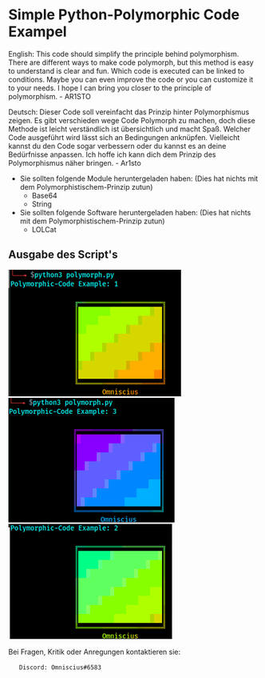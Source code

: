 # Simple Python-Polymorphic Code Exampel
English:
         This code should simplify the principle behind polymorphism. There are different ways to make code polymorph, but this method is easy to understand is clear and fun. Which code is executed can be linked to            conditions. Maybe you can even improve the code or you can customize it to your needs. I hope I can bring you closer to the principle of polymorphism. - AR1STO

Deutsch:
         Dieser Code soll vereinfacht das Prinzip hinter Polymorphismus zeigen. Es gibt verschieden wege Code Polymorph zu machen, doch diese Methode ist leicht verständlich ist übersichtlich und macht Spaß. Welcher Code ausgeführt wird lässt sich an Bedingungen anknüpfen. Vielleicht kannst du den Code sogar verbessern oder du kannst es an deine Bedürfnisse anpassen. Ich hoffe ich kann dich dem Prinzip des Polymorphismus näher bringen. - Ar1sto

- Sie sollten folgende Module heruntergeladen haben: (Dies hat nichts mit dem Polymorphistischem-Prinzip zutun)
   - Base64
   - String
- Sie sollten folgende Software heruntergeladen haben: (Dies hat nichts mit dem Polymorphistischem-Prinzip zutun)
   - LOLCat

## Ausgabe des Script's
![Ausgabe des scripts beim 1.mal](https://github.com/Ar1sto/Python-Polymorphic/blob/main/__images__/polycode1.png)
![Ausgabe des scripts beim 2.mal](https://github.com/Ar1sto/Python-Polymorphic/blob/main/__images__/polycode2.png)
![Ausgabe des scripts beim 3.mal](https://github.com/Ar1sto/Python-Polymorphic/blob/main/__images__/polycode3.png)

Bei Fragen, Kritik oder Anregungen kontaktieren sie: 

       Discord: Omniscius#6583 
